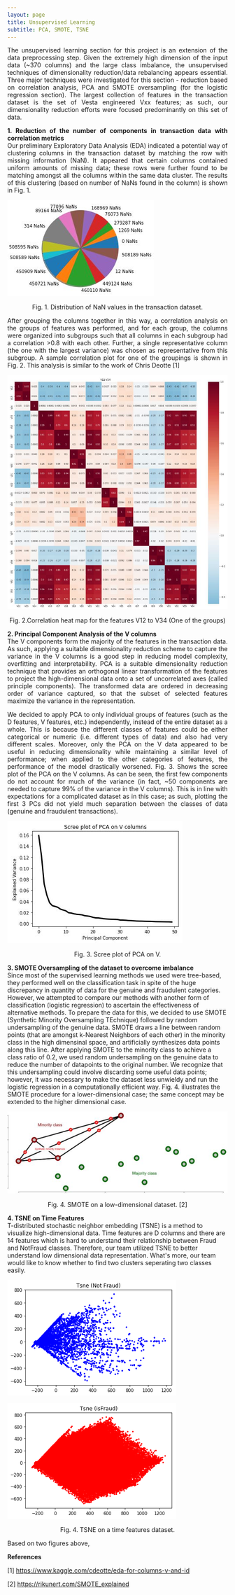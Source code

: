 ```yaml
---
layout: page
title: Unsupervised Learning
subtitle: PCA, SMOTE, TSNE
---
```


<p style="text-align: justify;">
The unsupervised learning section for this project is an extension of the data preprocessing step. Given the extremely high dimension of the input data (~370 columns) and the large class imbalance, the unsupervised techniques of dimensionality reduction/data rebalancing appears essential. Three major techniques were investigated for this section - reduction based on correlation analysis, PCA and SMOTE oversampling (for the logistic regression section). The largest collection of features in the transaction dataset is the set of Vesta engineered Vxx features; as such, our dimensionality reduction efforts were focused predominantly on this set of data.
</p>

<p style="text-align: justify;">
  <b>1. Reduction of the number of components in transaction data with correlation metrics</b>
  <br>
Our preliminary Exploratory Data Analysis (EDA) indicated a potential way of clustering columns in the transaction dataset by matching the row with missing information (NaN). It appeared that certain columns contained uniform amounts of missing data; these rows were further found to be matching amongst all the columns within the same data cluster. The results of this clustering (based on number of NaNs found in the column) is shown in Fig. 1.
</p>

![Img](/assets/img/piechart_V_corr_red.JPG)

<center>
Fig. 1. Distribution of NaN values in the transaction dataset.
</center>

<p style="text-align: justify;">
  After grouping the columns together in this way, a correlation analysis on the groups of features was performed, and for each group, the columns were organized into subgroups such that all columns in each subgroup had a correlation >0.8 with each other. Further, a single representative column (the one with the largest variance) was chosen as representative from this subgroup. A sample correlation plot for one of the groupings is shown in Fig. 2. This analysis is similar to the work of Chris Deotte [1] 
</p>

![Img](/assets/img/V12-V34_sample_corrplot.jpg)

<center>
Fig. 2.Correlation heat map for the features V12 to V34 (One of the groups)
</center>

<p style="text-align: justify;">
<b>2. Principal Component Analysis of the V columns</b>
  <br>
  The V components form the majority of the features in the transaction data. As such, applying a suitable dimensionality reduction scheme to capture the variance in the V columns is a good step in reducing model complexity, overfitting and interpretability. PCA is a suitable dimensionality reduction technique that provides an orthogonal linear transformation of the features to project the high-dimensional data onto a set of uncorrelated axes (called principle components). The transformed data are ordered in decreasing order of variance captured, so that the subset of selected features maximize the variance in the representation. 
  </p>
<p style="text-align: justify;">
  We decided to apply PCA to only individual groups of features (such as the D features, V features, etc.) independently, instead of the entire dataset as a whole. This is because the different classes of features could be either categorical or numeric (i.e. different types of data) and also had very different scales. Moreover, only the PCA on the V data appeared to be useful in reducing dimensionality while maintaining a similar level of performance; when applied to the other categories of features, the performance of the model drastically worsened. Fig. 3. Shows the scree plot of the PCA on the V columns. As can be seen, the first few components do not account for much of the variance (in fact, ~50 components are needed to capture 99% of the variance in the V columns). This is in line with expectations for a complicated dataset as in this case; as such, plotting the first 3 PCs did not yield much separation between the classes of data (genuine and fraudulent transactions).
</p>

![Img](/assets/img/V_pca.jpg)

<center>
Fig. 3. Scree plot of PCA on V.
</center>

<p style="text-align: justify;">

<b>3. SMOTE Oversampling of the dataset to overcome imbalance</b>
<br>
Since most of the supervised learning methods we used were tree-based, they performed well on the classification task in spite of the huge discrepancy in quantity of data for the genuine and fraudulent categories. However, we attempted to compare our methods with another form of classification (logistic regression) to ascertain the effectiveness of alternative methods. To prepare the data for this, we decided to use SMOTE (Synthetic Minority Oversampling TEchnique) followed by random undersampling of the genuine data. SMOTE draws a line between random points (that are amongst k-Nearest Neighbors of each other) in the minority class in the high dimensinal space, and artificially synthesizes data points along this line. After applying SMOTE to the minority class to achieve a class ratio of 0.2, we used random undersampling on the genuine data to reduce the number of datapoints to the original number. We recognize that this undersampling could involve discarding some useful data points; however, it was necessary to make the dataset less unwieldy and run the logistic regression in a computationally efficient way. Fig. 4. illustrates the SMOTE procedure for a lower-dimensional case; the same concept may be extended to the higher dimensional case.
</br>

![Img](/assets/img/SMOTE_sample.jpg)

<center>
Fig. 4. SMOTE on a low-dimensional dataset. [2]
</center>

<b>4. TSNE on Time Features</b>
<br>
T-distributed stochastic neighbor embedding (TSNE) is a method to visualize high-dimensional data. Time features are D columns and there are 14 features which is hard to understand their relationship between Fraud and NotFraud classes. Therefore, our team utilized TSNE to better understand low dimensional data representation. What's more, our team would like to know whether to find two clusters seperating two classes easily.
</br>

![Img](/assets/img/TSNEFraud.png)

![Img](/assets/img/TSNENotFraud.png)

<center>
Fig. 4. TSNE on a time features dataset. 
</center>

<p>
Based on two figures above, 
</p>

<b>References</b>
<br>

[1] https://www.kaggle.com/cdeotte/eda-for-columns-v-and-id

[2] https://rikunert.com/SMOTE_explained
